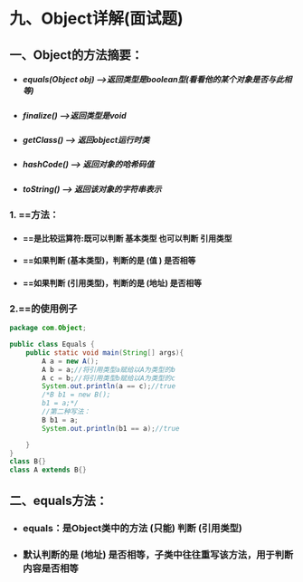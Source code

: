 # 九、Object详解(面试题)

## 一、Object的方法摘要：

* ##### equals(Object obj) ——>返回类型是boolean型(看看他的某个对象是否与此相等)
* ##### finalize() ——>返回类型是void
* ##### getClass() ——> 返回object运行时类
* ##### hashCode() ——> 返回对象的哈希码值
* ##### toString() ——> 返回该对象的字符串表示

### 1. ==方法：

* #### ==是比较运算符:既可以判断 基本类型 也可以判断 引用类型

* #### ==如果判断 (基本类型)，判断的是 (值 ) 是否相等

* #### ==如果判断 (引用类型)，判断的是 (地址)  是否相等

### 2.==的使用例子

~~~java
package com.Object;

public class Equals {
    public static void main(String[] args){
        A a = new A();
        A b = a;//将引用类型a赋给以A为类型的b
        A c = b;//将引用类型b赋给以A为类型的c
        System.out.println(a == c);//true
        /*B b1 = new B();
        b1 = a;*/
        //第二种写法：
        B b1 = a;
        System.out.println(b1 == a);//true

    }
}
class B{}
class A extends B{}


~~~

## 二、equals方法：

* ### equals：是Object类中的方法 (只能) 判断 (引用类型)

* ### 默认判断的是  (地址)  是否相等，子类中往往重写该方法，用于判断内容是否相等

